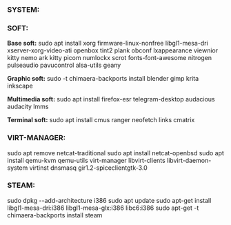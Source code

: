 ### SYSTEM:


### SOFT:
**Base soft:** sudo apt install xorg firmware-linux-nonfree libgl1-mesa-dri xserver-xorg-video-ati
openbox tint2 plank obconf lxappearance viewnior kitty nemo ark kitty picom numlockx scrot fonts-font-awesome nitrogen pulseaudio pavucontrol alsa-utils geany

**Graphic soft:** sudo -t chimaera-backports install blender gimp krita inkscape 

**Multimedia soft:** sudo apt install firefox-esr telegram-desktop audacious audacity lmms

**Terminal soft:** sudo apt install cmus ranger neofetch links cmatrix


### VIRT-MANAGER:
sudo apt remove netcat-traditional
sudo apt install netcat-openbsd
sudo apt install qemu-kvm qemu-utils virt-manager libvirt-clients libvirt-daemon-system virtinst dnsmasq gir1.2-spiceclientgtk-3.0

### STEAM:
sudo dpkg --add-architecture i386
sudo apt update
sudo apt-get install  libgl1-mesa-dri:i386 libgl1-mesa-glx:i386 libc6:i386
sudo apt-get -t chimaera-backports install steam